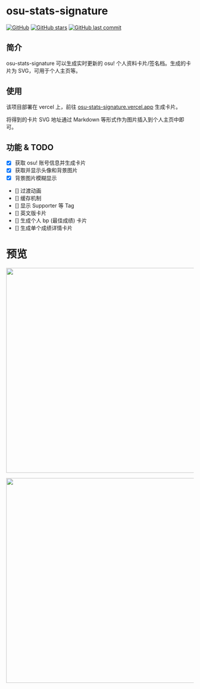 # osu-stats-signature

[![GitHub](https://img.shields.io/github/license/solstice23/osu-stats-signature?color=blue&style=for-the-badge)](https://github.com/solstice23/osu-stats-signature/blob/master/LICENSE) [![GitHub stars](https://img.shields.io/github/stars/solstice23/osu-stats-signature?color=ff69b4&style=for-the-badge)](https://github.com/solstice23/osu-stats-signature/stargazers) [![GitHub last commit](https://img.shields.io/github/last-commit/solstice23/osu-stats-signature?style=for-the-badge)](https://github.com/solstice23/osu-stats-signature/commits/master)

## 简介

osu-stats-signature 可以生成实时更新的 osu! 个人资料卡片/签名档。生成的卡片为 SVG，可用于个人主页等。

## 使用

该项目部署在 vercel 上，前往 [osu-stats-signature.vercel.app](https://osu-stats-signature.vercel.app) 生成卡片。

将得到的卡片 SVG 地址通过 Markdown 等形式作为图片插入到个人主页中即可。

## 功能 & TODO

- [x] 获取 osu! 账号信息并生成卡片
- [x] 获取并显示头像和背景图片
- [x] 背景图片模糊显示
- [] 过渡动画
- [] 缓存机制
- [] 显示 Supporter 等 Tag
- [] 英文版卡片
- [] 生成个人 bp (最佳成绩) 卡片
- [] 生成单个成绩详情卡片

# 预览

<a href="https://osu.ppy.sh/users/21226378/"><img src="https://osu-stats-signature.vercel.app/card?user=mrekk&mode=std" width="550" /></a>

<a href="https://osu.ppy.sh/users/7562902/"><img src="https://osu-stats-signature.vercel.app/card?user=solstice23&mode=std&animation=true" width="550" /></a>